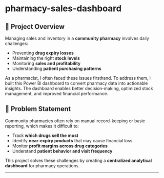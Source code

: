 # pharmacy-sales-dashboard

## 📌 Project Overview
Managing sales and inventory in a **community pharmacy** involves daily challenges:  
- Preventing **drug expiry losses**  
- Maintaining the right **stock levels**  
- Monitoring **sales and profitability**  
- Understanding **patient purchasing patterns**  

As a pharmacist, I often faced these issues firsthand. To address them, I built this Power BI dashboard to convert pharmacy data into actionable insights. The dashboard enables better decision-making, optimized stock management, and improved financial performance.


## 🎯 Problem Statement
Community pharmacies often rely on manual record-keeping or basic reporting, which makes it difficult to:
- Track **which drugs sell the most**  
- Identify **near-expiry products** that may cause financial loss  
- Monitor **profit margins across drug categories**  
- Understand **patient behavior and visit frequency**  

This project solves these challenges by creating a **centralized analytical dashboard** for pharmacy operations.

---
